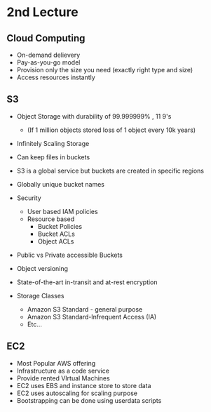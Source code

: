 # 2nd Lecture

## Cloud Computing
- On-demand delievery
- Pay-as-you-go model
- Provision only the size you need (exactly right type and size)
- Access resources instantly

## S3
- Object Storage with durability of 99.999999% , 11 9's
    - (If 1 million objects stored loss of 1 object every 10k years)
- Infinitely Scaling Storage
- Can keep files in buckets
- S3 is a global service but buckets are created in specific regions
- Globally unique bucket names

- Security
    - User based IAM policies
    - Resource based
        - Bucket Policies
        - Bucket ACLs
        - Object ACLs
- Public vs Private accessible Buckets
- Object versioning
- State-of-the-art in-transit and at-rest encryption

- Storage Classes
     - Amazon S3 Standard - general purpose
     - Amazon S3 Standard-Infrequent Access (IA)
     - Etc...
## EC2
- Most Popular AWS offering
- Infrastructure as a code service
- Provide rented VIrtual Machines
- EC2 uses EBS and instance store to store data
- EC2 uses autoscaling for scaling purpose
- Bootstrapping can be done using userdata scripts
